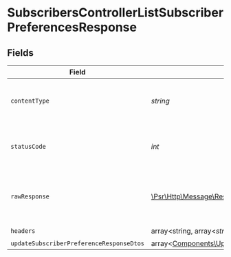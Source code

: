 # SubscribersControllerListSubscriberPreferencesResponse


## Fields

| Field                                                                                                                       | Type                                                                                                                        | Required                                                                                                                    | Description                                                                                                                 |
| --------------------------------------------------------------------------------------------------------------------------- | --------------------------------------------------------------------------------------------------------------------------- | --------------------------------------------------------------------------------------------------------------------------- | --------------------------------------------------------------------------------------------------------------------------- |
| `contentType`                                                                                                               | *string*                                                                                                                    | :heavy_check_mark:                                                                                                          | HTTP response content type for this operation                                                                               |
| `statusCode`                                                                                                                | *int*                                                                                                                       | :heavy_check_mark:                                                                                                          | HTTP response status code for this operation                                                                                |
| `rawResponse`                                                                                                               | [\Psr\Http\Message\ResponseInterface](https://www.php-fig.org/psr/psr-7/#33-psrhttpmessageresponseinterface)                | :heavy_check_mark:                                                                                                          | Raw HTTP response; suitable for custom response parsing                                                                     |
| `headers`                                                                                                                   | array<string, array<*string*>>                                                                                              | :heavy_check_mark:                                                                                                          | N/A                                                                                                                         |
| `updateSubscriberPreferenceResponseDtos`                                                                                    | array<[Components\UpdateSubscriberPreferenceResponseDto](../../Models/Components/UpdateSubscriberPreferenceResponseDto.md)> | :heavy_minus_sign:                                                                                                          | OK                                                                                                                          |